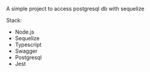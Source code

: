 A simple project to access postgresql db with sequelize

Stack:
* Node.js
* Sequelize
* Typescript
* Swagger
* Postgresql
* Jest
